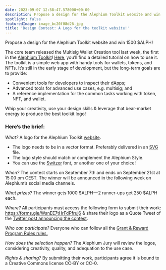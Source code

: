 ```yaml
---
date: 2023-09-07 12:58:47.578000+00:00
description: Propose a design for the Alephium Toolkit website and win 1500 $ALPH!
spotlight: false
featuredImage: image_bc20f08d26.jpg
title: 'Design Contest: A Logo for the toolkit website!'
---
```


Propose a design for the Alephium Toolkit website and win 1500 \$ALPH!

The core team released the Multisig Wallet Creation tool last week, the first in the <a href="https://alephium.github.io/alephium-toolkit/" class="markup--anchor markup--p-anchor" data-href="https://alephium.github.io/alephium-toolkit/" rel="noopener" target="_blank">Alephium Toolkit</a>! <a href="https://medium.com/@alephium/alephium-multisig-gui-is-here-4b23bec7e2f" class="markup--anchor markup--p-anchor" data-href="https://medium.com/@alephium/alephium-multisig-gui-is-here-4b23bec7e2f" target="_blank">Here</a>, you’ll find a detailed tutorial on how to use it. The toolkit is a simple web app with handy tools for wallets, tokens, and NFTs. It’s still in the early stage of development, but the long-term goals are to provide:

- Convenient tools for developers to inspect their dApps;
- Advanced tools for advanced use cases, e.g. multisig; and
- A reference implementation for the common tasks working with token, NFT, and wallet.

Whip your creativity, use your design skills & leverage that bear-market energy to produce the best toolkit logo!

### **Here’s the brief:**

_What?_ A logo for the Alephium Toolkit <a href="https://alephium.github.io/alephium-toolkit/" class="markup--anchor markup--p-anchor" data-href="https://alephium.github.io/alephium-toolkit/" rel="noopener" target="_blank">website</a>.

- The logo needs to be in a vector format. Preferably delivered in an <a href="https://en.wikipedia.org/wiki/SVG" class="markup--anchor markup--li-anchor" data-href="https://en.wikipedia.org/wiki/SVG" rel="noopener" target="_blank">SVG</a> file.
- The logo style should match or complement the Alephium Style.
- You can use the <a href="https://befonts.com/switzer-font-family.html" class="markup--anchor markup--li-anchor" data-href="https://befonts.com/switzer-font-family.html" rel="noopener" target="_blank">Switzer</a> font, or another one of your choice!

_When?_ The contest starts on September 7th and ends on September 21st at 15:00 pm CEST. The winner will be announced in the following week on Alephium’s social media channels.

_What prizes?_ The winner gets 1000 \$ALPH — 2 runner-ups get 250 \$ALPH each.

_Where?_ All participants must access the following form to submit their work: <a href="https://forms.gle/WsnEE7tHrFdPfruj6" class="markup--anchor markup--p-anchor" data-href="https://forms.gle/WsnEE7tHrFdPfruj6" rel="noopener" target="_blank">https://forms.gle/WsnEE7tHrFdPfruj6</a> & share their logo as a Quote Tweet of the <a href="https://twitter.com/alephium/status/1699769612249030844" class="markup--anchor markup--p-anchor" data-href="https://twitter.com/alephium/status/1699769612249030844" rel="noopener" target="_blank">Twitter post announcing the contest</a>.

_Who can participate?_ Everyone who can follow all the <a href="https://github.com/alephium/community/blob/master/RewardProgramRules.md" class="markup--anchor markup--p-anchor" data-href="https://github.com/alephium/community/blob/master/RewardProgramRules.md" rel="noopener" target="_blank">Grant &amp; Reward Program Rules rules.</a>

_How does the selection happen?_ The Alephium Jury will review the logos, considering creativity, quality, and adequation to the use case.

_Rights & sharing?_ By submitting their work, participants agree it is bound to a Creative Commons license CC-BY or CC-0.
